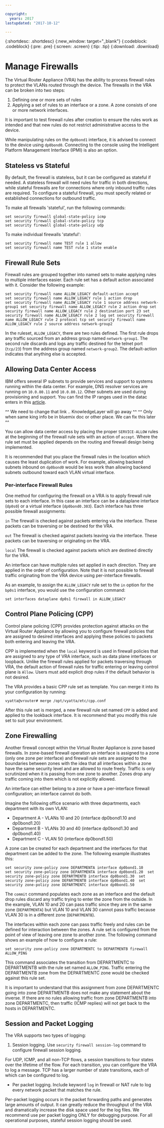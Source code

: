 ```yaml
---

copyright:
  years: 2017
lastupdated: "2017-10-12"

---
```


{:shortdesc: .shortdesc}
{:new_window: target="_blank"}
{:codeblock: .codeblock}
{:pre: .pre}
{:screen: .screen}
{:tip: .tip}
{:download: .download}

# Manage Firewalls
The Virtual Router Appliance (VRA) has the ability to process firewall rules to protect the VLANs routed through the device. The firewalls in the VRA can be broken into two steps:

1. Defining one or more sets of rules
2. Applying a set of rules to an interface or a zone. A zone consists of one or more network interfaces.

It is important to test firewall rules after creation to ensure the rules work as intended and that new rules do not restrict administrative access to the device.

While manipulating rules on the `dp0bond1` interface, it is advised to connect to the device using `dp0bond0`. Connecting to the console using the Intelligent Platform Management Interface (IPMI) is also an option.

## Stateless vs Stateful
By default, the firewall is stateless, but it can be configured as stateful if needed. A stateless firewall will need rules for traffic in both directions, while stateful firewalls are for connections where only inbound traffic rules are required. To configure a stateful firewall, you must specify related or established connections for outbound traffic.

To make all firewalls 'stateful', run the following commands:

```
set security firewall global-state-policy icmp
set security firewall global-state-policy tcp
set security firewall global-state-policy udp
```

To make individual firewalls 'stateful':

```
set security firewall name TEST rule 1 allow
set security firewall name TEST rule 1 state enable
```

## Firewall Rule Sets
Firewall rules are grouped together into named sets to make applying rules to multiple interfaces easier. Each rule set has a default action associated with it. Consider the following example: 
```
set security firewall name ALLOW_LEGACY default-action accept
set security firewall name ALLOW_LEGACY rule 1 action drop
set security firewall name ALLOW_LEGACY rule 1 source address network-group1 set security firewall name ALLOW_LEGACY rule 2 action drop set security firewall name ALLOW_LEGACY rule 2 destination port 23 set security firewall name ALLOW_LEGACY rule 2 log set security firewall name ALLOW_LEGACY rule 2 protocol tcp set security firewall name ALLOW_LEGACY rule 2 source address network-group2
```

In the ruleset, `ALLOW_LEGACY`, there are two rules defined. The first rule drops any traffic sourced from an address group named `network-group1`. The second rule discards and logs any traffic destined for the telnet port (`tcp/23`) from the address group named `network-group2`. The default-action indicates that anything else is accepted.

## Allowing Data Center Access
IBM offers several IP subnets to provide services and support to systems running within the data center. For example, DNS resolver services are running on `10.0.80.11` and `10.0.80.12`. Other subnets are used during provisioning and support. You can find the IP ranges used in the datac enters in this [article](http://knowledgelayer.softlayer.com/faq/what-ip-ranges-do-i-allow-through-firewall).

^^ We need to change that link .. KnowledgeLayer will go away ^^
^^ Only when same king info be in bluemix doc or other place. We can fix this later ^^

You can allow data center access by placing the proper `SERVICE-ALLOW` rules at the beginning of the firewall rule sets with an action of `accept`. Where the rule set must be applied depends on the routing and firewall design being implemented.

It is recommended that you place the firewall rules in the location which causes the least duplication of work. For example, allowing backend subnets inbound on `dp0bond0` would be less work than allowing backend subnets outbound toward each VLAN virtual interface.

### Per-interface Firewall Rules
One method for configuring the firewall on a VRA is to apply firewall rule sets to each interface. In this case an interface can be a dataplane interface (`dp0s0`) or a virtual interface (`dp0bond0.303`). Each interface has three possible firewall assignments:

`in`  The firewall is checked against packets entering via the interface. These packets can be traversing or be destined for the VRA.

`out`  The firewall is checked against packets leaving via the interface. These packets can be traversing or originating on the VRA.

`local`  The firewall is checked against packets which are destined directly for the VRA.

An interface can have multiple rules set applied in each direction. They are applied in the order of configuration. Note that it is not possible to firewall traffic originating from the VRA device using per-interface firewalls.

As an example, to assign the `ALLOW_LEGACY` rule set to the `in` option for the `bp0s1` interface, you would use the configuration command:  

`set interfaces dataplane dp0s1 firewall in ALLOW_LEGACY `

## Control Plane Policing (CPP)
Control plane policing (CPP) provides protection against attacks on the Virtual Router Appliance by allowing you to configure firewall policies that are assigned to desired interfaces and applying these policies to packets both entering and leaving the VRA.

CPP is implemented when the `local` keyword is used in firewall policies that are assigned to any type of VRA interface, such as data plane interfaces or loopback. Unlike the firewall rules applied for packets traversing through VRA, the default action of firewall rules for traffic entering or leaving control plane is `Allow`.  Users must add explicit drop rules if the default behavior is not desired.

The VRA provides a basic CPP rule set as template. You can merge it into its your configuration by running:  

`vyatta@vrouter# merge /opt/vyatta/etc/cpp.conf`

After this rule set is merged, a new firewall rule set named `CPP` is added and applied to the lookback interface. It is recommend that you modify this rule set to suit your environment.

## Zone Firewalling
Another firewall concept within the Virtual Router Appliance is zone based firewalls. In zone-based firewall operation an interface is assigned to a zone (only one zone per interface) and firewall rule sets are assigned to the boundaries between zones with the idea that all interfaces within a zone have the same security level and are allowed to route freely. Traffic is only scrutinized when it is passing from one zone to another. Zones drop any traffic coming into them which is not explicitly allowed.

An interface can either belong to a zone or have a per-interface firewall configuration; an interface cannot do both.

Imagine the following office scenario with three departments, each department with its own VLAN:  

* Department A - VLANs 10 and 20 (interface dp0bond1.10 and dp0bond1.20)
* Department B - VLANs 30 and 40 (interface dp0bond1.30 and dp0bond1.40)
* Department C - VLAN 50 (interface dp0bond1.50)

A zone can be created for each department and the interfaces for that department can be added to the zone. The following example illustrates this: 
```
set security zone-policy zone DEPARTMENTA interface dp0bond1.10
set security zone-policy zone DEPARTMENTA interface dp0bond1.20  set security zone-policy zone DEPARTMENTB interface dp0bond1.30  set security zone-policy zone DEPARTMENTB interface dp0bond1.40  set security zone-policy zone DEPARTMENTC interface dp0bond1.50
```

The `commit` command populates each zone as an interface and the default drop rules discard any traffic trying to enter the zone from the outside. In the example, VLAN 10 and 20 can pass traffic since they are in the same zone (`DEPARTMENTA`) but VLAN 10 and VLAN 30 cannot pass traffic because VLAN 30 is in a different zone (`DEPARTMENTB`).

The interfaces within each zone can pass traffic freely and rules can be defined for interaction between the zones. A rule set is configured from the point of view of leaving one zone to another zone. The following command shows an example of how to configure a rule:

`set security zone-policy zone DEPARTMENTC to DEPARTMENTB firewall ALLOW_PING `

This command associates the transition from DEPARTMENTC to DEPARTMENTB with the rule set named `ALLOW_PING`. Traffic entering the DEPARTMENTB zone from the DEPARTMENTC zone would be checked against this rule set.

It is important to understand that this assignment from zone DEPARTMENTC going into zone DEPARTMENTB does not make any statement about the inverse. If there are no rules allowing traffic from zone DEPARTMENTB into zone DEPARTMENTC, then traffic (ICMP replies) will not get back to the hosts in DEPARTMENTC.

## Session and Packet Logging
The VRA supports two types of logging:

1. Session logging.  Use ```security firewall session-log``` command to configure firewall session logging.

  For UDP, ICMP, and all non-TCP flows, a session transitions to four states over the lifetime of the flow. For each transition, you can configure the VRA to log a message. TCP has a larger number of state transitions, each of which can be configured to log.  

*	Per packet logging. Include keyword ```log``` in firewall or NAT rule to log every network packet that matches the rule.

  Per-packet logging occurs in the packet forwarding paths and generates large amounts of output. It can greatly reduce the throughput of the VRA and dramatically increase the disk space used for the log files. We recommend use per packet logging ONLY for debugging purpose. For all operational purposes, stateful session logging should be used.
